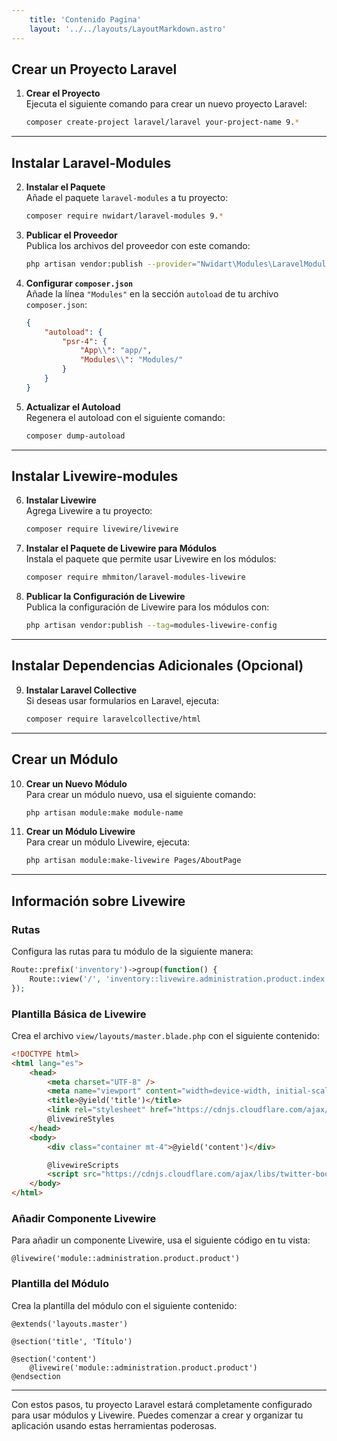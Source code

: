 ```yaml
---
    title: 'Contenido Pagina'
    layout: '../../layouts/LayoutMarkdown.astro'
---
```


## **Crear un Proyecto Laravel**

1. **Crear el Proyecto**  
   Ejecuta el siguiente comando para crear un nuevo proyecto Laravel:

    ```bash
    composer create-project laravel/laravel your-project-name 9.*
    ```

---

## **Instalar Laravel-Modules**

2. **Instalar el Paquete**  
   Añade el paquete `laravel-modules` a tu proyecto:

    ```bash
    composer require nwidart/laravel-modules 9.*
    ```

3. **Publicar el Proveedor**  
   Publica los archivos del proveedor con este comando:

    ```bash
    php artisan vendor:publish --provider="Nwidart\Modules\LaravelModulesServiceProvider"
    ```

4. **Configurar `composer.json`**  
   Añade la línea `"Modules"` en la sección `autoload` de tu archivo `composer.json`:

    ```json
    {
    	"autoload": {
    		"psr-4": {
    			"App\\": "app/",
    			"Modules\\": "Modules/"
    		}
    	}
    }
    ```

5. **Actualizar el Autoload**  
   Regenera el autoload con el siguiente comando:

    ```bash
    composer dump-autoload
    ```

---

## **Instalar Livewire-modules**

6. **Instalar Livewire**  
   Agrega Livewire a tu proyecto:

    ```bash
    composer require livewire/livewire
    ```

7. **Instalar el Paquete de Livewire para Módulos**  
   Instala el paquete que permite usar Livewire en los módulos:

    ```bash
    composer require mhmiton/laravel-modules-livewire
    ```

8. **Publicar la Configuración de Livewire**  
   Publica la configuración de Livewire para los módulos con:

    ```bash
    php artisan vendor:publish --tag=modules-livewire-config
    ```

---

## **Instalar Dependencias Adicionales (Opcional)**

9. **Instalar Laravel Collective**  
   Si deseas usar formularios en Laravel, ejecuta:

    ```bash
    composer require laravelcollective/html
    ```

---

## **Crear un Módulo**

10. **Crear un Nuevo Módulo**  
   Para crear un módulo nuevo, usa el siguiente comando:

    ```bash
    php artisan module:make module-name
    ```

11. **Crear un Módulo Livewire**  
   Para crear un módulo Livewire, ejecuta:

    ```bash
    php artisan module:make-livewire Pages/AboutPage
    ```

---

## **Información sobre Livewire**

### **Rutas**

Configura las rutas para tu módulo de la siguiente manera:

```php
Route::prefix('inventory')->group(function() {
    Route::view('/', 'inventory::livewire.administration.product.index');
});
```

### **Plantilla Básica de Livewire**

Crea el archivo `view/layouts/master.blade.php` con el siguiente contenido:

```html
<!DOCTYPE html>
<html lang="es">
	<head>
		<meta charset="UTF-8" />
		<meta name="viewport" content="width=device-width, initial-scale=1.0" />
		<title>@yield('title')</title>
		<link rel="stylesheet" href="https://cdnjs.cloudflare.com/ajax/libs/twitter-bootstrap/5.1.1/css/bootstrap.min.css" />
		@livewireStyles
	</head>
	<body>
		<div class="container mt-4">@yield('content')</div>

		@livewireScripts
		<script src="https://cdnjs.cloudflare.com/ajax/libs/twitter-bootstrap/5.1.1/js/bootstrap.min.js"></script>
	</body>
</html>
```

### **Añadir Componente Livewire**

Para añadir un componente Livewire, usa el siguiente código en tu vista:

```blade
@livewire('module::administration.product.product')
```

### **Plantilla del Módulo**

Crea la plantilla del módulo con el siguiente contenido:

```blade
@extends('layouts.master')

@section('title', 'Título')

@section('content')
    @livewire('module::administration.product.product')
@endsection
```

---

Con estos pasos, tu proyecto Laravel estará completamente configurado para usar módulos y Livewire. Puedes comenzar a crear y organizar tu aplicación usando estas herramientas poderosas.